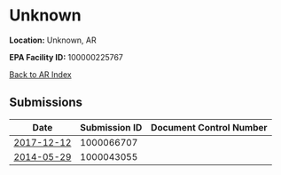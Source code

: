 # Unknown

**Location:** Unknown, AR

**EPA Facility ID:** 100000225767

[Back to AR Index](../../index.md)

## Submissions

| Date | Submission ID | Document Control Number |
|------|--------------|-------------------------|
| [2017-12-12](submissions/1000066707.md) | 1000066707 |  |
| [2014-05-29](submissions/1000043055.md) | 1000043055 |  |
